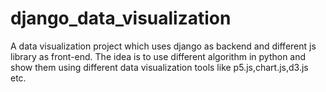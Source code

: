# django_data_visualization

A data visualization project which uses django as backend and different js library as front-end. The idea is to use different algorithm in python
and show them using different data visualization tools like p5.js,chart.js,d3.js etc.
